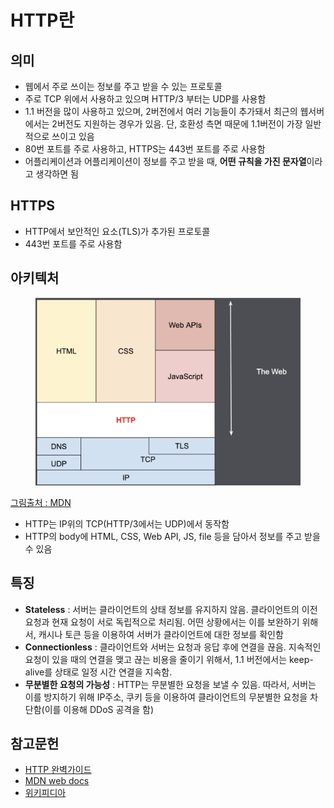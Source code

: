 # HTTP란

## 의미

* 웹에서 주로 쓰이는 정보를 주고 받을 수 있는 프로토콜
* 주로 TCP 위에서 사용하고 있으며 HTTP/3 부터는 UDP를 사용함
* 1.1 버전을 많이 사용하고 있으며, 2버전에서 여러 기능들이 추가돼서 최근의 웹서버에서는 2버전도 지원하는 경우가 있음. 단, 호환성 측면 때문에 1.1버전이 가장 일반적으로 쓰이고 있음
* 80번 포트를 주로 사용하고, HTTPS는 443번 포트를 주로 사용함
* 어플리케이션과 어플리케이션이 정보를 주고 받을 때, **어떤 규칙을 가진 문자열**이라고 생각하면 됨

## HTTPS

* HTTP에서 보안적인 요소(TLS)가 추가된 프로토콜
* 443번 포트를 주로 사용함

## 아키텍처

<figure><img src="image/http_structure.png" alt=""><figcaption></figcaption></figure>

&#x20;[그림출처 : MDN](https://developer.mozilla.org/en-US/docs/Web/HTTP/Overview)

* HTTP는 IP위의 TCP(HTTP/3에서는 UDP)에서 동작함
* HTTP의 body에 HTML, CSS, Web API, JS, file 등을 담아서 정보를 주고 받을 수 있음

## 특징

* **Stateless** : 서버는 클라이언트의 상태 정보를 유지하지 않음. 클라이언트의 이전 요청과 현재 요청이 서로 독립적으로 처리됨. 어떤 상황에서는 이를 보완하기 위해서, 캐시나 토큰 등을 이용하여 서버가 클라이언트에 대한 정보를 확인함
* **Connectionless** : 클라이언트와 서버는 요청과 응답 후에 연결을 끊음. 지속적인 요청이 있을 때의 연결을 맺고 끊는 비용을 줄이기 위해서, 1.1 버전에서는 keep-alive를 상태로 일정 시간 연결을 지속함.
* **무분별한 요청의 가능성** : HTTP는 무분별한 요청을 보낼 수 있음. 따라서, 서버는 이를 방지하기 위해 IP주소, 쿠키 등을 이용하여 클라이언트의 무분별한 요청을 차단함(이를 이용해 DDoS 공격을 함)

## 참고문헌

* [HTTP 완벽가이드](http://www.yes24.com/Product/Goods/15381085)
* [MDN web docs](https://developer.mozilla.org/en-US/docs/Web/HTTP/Overview)
* [위키피디아](https://ko.wikipedia.org/wiki/HTTP)

